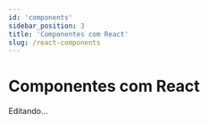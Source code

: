 ```yaml
---
id: 'components'
sidebar_position: 3
title: 'Componentes com React'
slug: /react-components
---
```


# Componentes com React

Editando...